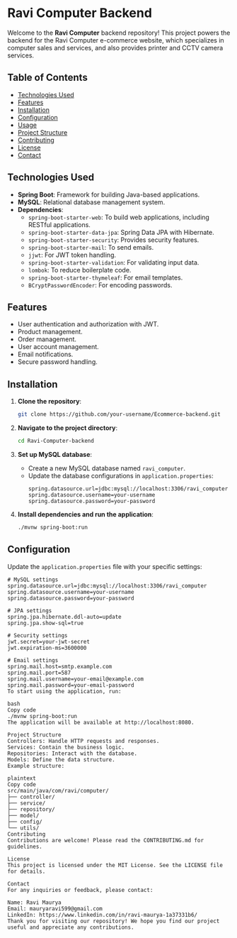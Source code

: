 # Ravi Computer Backend

Welcome to the **Ravi Computer** backend repository! This project powers the backend for the Ravi Computer e-commerce website, which specializes in computer sales and services, and also provides printer and CCTV camera services.

## Table of Contents
- [Technologies Used](#technologies-used)
- [Features](#features)
- [Installation](#installation)
- [Configuration](#configuration)
- [Usage](#usage)
- [Project Structure](#project-structure)
- [Contributing](#contributing)
- [License](#license)
- [Contact](#contact)

## Technologies Used
- **Spring Boot**: Framework for building Java-based applications.
- **MySQL**: Relational database management system.
- **Dependencies**:
  - `spring-boot-starter-web`: To build web applications, including RESTful applications.
  - `spring-boot-starter-data-jpa`: Spring Data JPA with Hibernate.
  - `spring-boot-starter-security`: Provides security features.
  - `spring-boot-starter-mail`: To send emails.
  - `jjwt`: For JWT token handling.
  - `spring-boot-starter-validation`: For validating input data.
  - `lombok`: To reduce boilerplate code.
  - `spring-boot-starter-thymeleaf`: For email templates.
  - `BCryptPasswordEncoder`: For encoding passwords.

## Features
- User authentication and authorization with JWT.
- Product management.
- Order management.
- User account management.
- Email notifications.
- Secure password handling.

## Installation

1. **Clone the repository**:
    ```bash
    git clone https://github.com/your-username/Ecommerce-backend.git
    ```

2. **Navigate to the project directory**:
    ```bash
    cd Ravi-Computer-backend
    ```

3. **Set up MySQL database**:
    - Create a new MySQL database named `ravi_computer`.
    - Update the database configurations in `application.properties`:
      ```properties
      spring.datasource.url=jdbc:mysql://localhost:3306/ravi_computer
      spring.datasource.username=your-username
      spring.datasource.password=your-password
      ```

4. **Install dependencies and run the application**:
    ```bash
    ./mvnw spring-boot:run
    ```

## Configuration
Update the `application.properties` file with your specific settings:
```properties
# MySQL settings
spring.datasource.url=jdbc:mysql://localhost:3306/ravi_computer
spring.datasource.username=your-username
spring.datasource.password=your-password

# JPA settings
spring.jpa.hibernate.ddl-auto=update
spring.jpa.show-sql=true

# Security settings
jwt.secret=your-jwt-secret
jwt.expiration-ms=3600000

# Email settings
spring.mail.host=smtp.example.com
spring.mail.port=587
spring.mail.username=your-email@example.com
spring.mail.password=your-email-password
To start using the application, run:

bash
Copy code
./mvnw spring-boot:run
The application will be available at http://localhost:8080.

Project Structure
Controllers: Handle HTTP requests and responses.
Services: Contain the business logic.
Repositories: Interact with the database.
Models: Define the data structure.
Example structure:

plaintext
Copy code
src/main/java/com/ravi/computer/
├── controller/
├── service/
├── repository/
├── model/
├── config/
└── utils/
Contributing
Contributions are welcome! Please read the CONTRIBUTING.md for guidelines.

License
This project is licensed under the MIT License. See the LICENSE file for details.

Contact
For any inquiries or feedback, please contact:

Name: Ravi Maurya
Email: mauryaravi599@gmail.com
LinkedIn: https://www.linkedin.com/in/ravi-maurya-1a37331b6/
Thank you for visiting our repository! We hope you find our project useful and appreciate any contributions.

